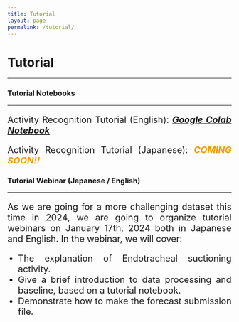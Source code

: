 ```yaml
---
title: Tutorial
layout: page
permalink: /tutorial/
---
```


<h1><strong>Tutorial</strong></h1>
<hr style="border-color: #007bff"/>

<h3><strong>Tutorial Notebooks</strong></h3>
<hr style="border-color: #f69801"/>
<p style="font-size:20px" align="justify">Activity Recognition Tutorial (English): <em><span style="color: #f69801"><a href="https://colab.research.google.com/drive/1ZINzt5hHXcuXYo3lM5RZ7lSJCnAtGSsP?usp=sharing"><strong>Google Colab Notebook</strong></a></span></em></p>
<p style="font-size:20px" align="justify">Activity Recognition Tutorial (Japanese): <em><span style="color: #f69801"><strong>COMING SOON!!</strong></span></em></p>

<h3><strong>Tutorial Webinar (Japanese / English)</strong></h3>
<hr style="border-color: #f69801"/>
<p style="font-size:20px" align="justify">As we are going for a more challenging dataset this time in 2024, we are going to organize tutorial webinars on January 17th, 2024 both in Japanese and English. In the webinar, we will cover:</p>
<ul>
    <li style="font-size:20px" align="justify">The explanation of Endotracheal suctioning activity.</li>
    <li style="font-size:20px" align="justify">Give a brief introduction to data processing and baseline, based on a tutorial notebook.</li>
    <li style="font-size:20px" align="justify">Demonstrate how to make the forecast submission file.</li>
</ul>